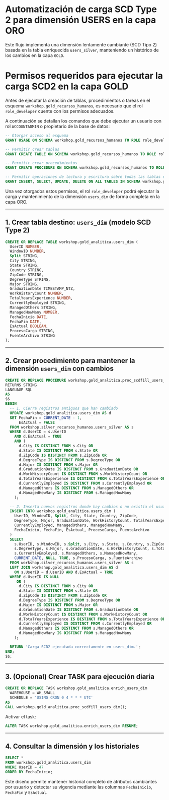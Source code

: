 
# Automatización de carga SCD Type 2 para dimensión USERS en la capa ORO

Este flujo implementa una dimensión lentamente cambiante (SCD Tipo 2) basada en la tabla enriquecida `users_silver`, manteniendo un histórico de los cambios en la capa `GOLD`.


# Permisos requeridos para ejecutar la carga SCD2 en la capa GOLD

Antes de ejecutar la creación de tablas, procedimientos o tareas en el esquema `workshop.gold_recursos_humanos`, es necesario que el rol `role_developer` cuente con los permisos adecuados.

A continuación se detallan los comandos que debe ejecutar un usuario con rol `ACCOUNTADMIN` o propietario de la base de datos:

```sql
-- Otorgar acceso al esquema
GRANT USAGE ON SCHEMA workshop.gold_recursos_humanos TO ROLE role_developer;

-- Permitir crear tablas
GRANT CREATE TABLE ON SCHEMA workshop.gold_recursos_humanos TO ROLE role_developer;

-- Permitir crear procedimientos
GRANT CREATE PROCEDURE ON SCHEMA workshop.gold_recursos_humanos TO ROLE role_developer;

-- Permitir operaciones de lectura y escritura sobre todas las tablas existentes
GRANT INSERT, SELECT, UPDATE, DELETE ON ALL TABLES IN SCHEMA workshop.gold_recursos_humanos TO ROLE role_developer;

```

Una vez otorgados estos permisos, el rol `role_developer` podrá ejecutar la carga y mantenimiento de la dimensión `users_dim` de forma completa en la capa ORO.


---

## 1. Crear tabla destino: `users_dim` (modelo SCD Type 2)

```sql
CREATE OR REPLACE TABLE workshop.gold_analitica.users_dim (
  UserID NUMBER,
  WindowID NUMBER,
  Split STRING,
  City STRING,
  State STRING,
  Country STRING,
  ZipCode STRING,
  DegreeType STRING,
  Major STRING,
  GraduationDate TIMESTAMP_NTZ,
  WorkHistoryCount NUMBER,
  TotalYearsExperience NUMBER,
  CurrentlyEmployed STRING,
  ManagedOthers STRING,
  ManagedHowMany NUMBER,
  FechaInicio DATE,
  FechaFin DATE,
  EsActual BOOLEAN,
  ProcesoCarga STRING,
  FuenteArchivo STRING
);
```

---

## 2. Crear procedimiento para mantener la dimensión `users_dim` con cambios

```sql
CREATE OR REPLACE PROCEDURE workshop.gold_analitica.proc_scdfill_users_dim()
RETURNS STRING
LANGUAGE SQL
AS
$$
BEGIN
  -- 1. Cierra registros antiguos que han cambiado
  UPDATE workshop.gold_analitica.users_dim AS d
  SET FechaFin = CURRENT_DATE - 1,
      EsActual = FALSE
  FROM workshop.silver_recursos_humanos.users_silver AS s
  WHERE d.UserID = s.UserID
    AND d.EsActual = TRUE
    AND (
      d.City IS DISTINCT FROM s.City OR
      d.State IS DISTINCT FROM s.State OR
      d.ZipCode IS DISTINCT FROM s.ZipCode OR
      d.DegreeType IS DISTINCT FROM s.DegreeType OR
      d.Major IS DISTINCT FROM s.Major OR
      d.GraduationDate IS DISTINCT FROM s.GraduationDate OR
      d.WorkHistoryCount IS DISTINCT FROM s.WorkHistoryCount OR
      d.TotalYearsExperience IS DISTINCT FROM s.TotalYearsExperience OR
      d.CurrentlyEmployed IS DISTINCT FROM s.CurrentlyEmployed OR
      d.ManagedOthers IS DISTINCT FROM s.ManagedOthers OR
      d.ManagedHowMany IS DISTINCT FROM s.ManagedHowMany
    );

  -- 2. Inserta nuevos registros donde hay cambios o no existía el usuario
  INSERT INTO workshop.gold_analitica.users_dim (
    UserID, WindowID, Split, City, State, Country, ZipCode,
    DegreeType, Major, GraduationDate, WorkHistoryCount, TotalYearsExperience,
    CurrentlyEmployed, ManagedOthers, ManagedHowMany,
    FechaInicio, FechaFin, EsActual, ProcesoCarga, FuenteArchivo
  )
  SELECT
    s.UserID, s.WindowID, s.Split, s.City, s.State, s.Country, s.ZipCode,
    s.DegreeType, s.Major, s.GraduationDate, s.WorkHistoryCount, s.TotalYearsExperience,
    s.CurrentlyEmployed, s.ManagedOthers, s.ManagedHowMany,
    CURRENT_DATE, NULL, TRUE, s.ProcesoCarga, s.FuenteArchivo
  FROM workshop.silver_recursos_humanos.users_silver AS s
  LEFT JOIN workshop.gold_analitica.users_dim AS d
    ON s.UserID = d.UserID AND d.EsActual = TRUE
  WHERE d.UserID IS NULL
     OR (
      d.City IS DISTINCT FROM s.City OR
      d.State IS DISTINCT FROM s.State OR
      d.ZipCode IS DISTINCT FROM s.ZipCode OR
      d.DegreeType IS DISTINCT FROM s.DegreeType OR
      d.Major IS DISTINCT FROM s.Major OR
      d.GraduationDate IS DISTINCT FROM s.GraduationDate OR
      d.WorkHistoryCount IS DISTINCT FROM s.WorkHistoryCount OR
      d.TotalYearsExperience IS DISTINCT FROM s.TotalYearsExperience OR
      d.CurrentlyEmployed IS DISTINCT FROM s.CurrentlyEmployed OR
      d.ManagedOthers IS DISTINCT FROM s.ManagedOthers OR
      d.ManagedHowMany IS DISTINCT FROM s.ManagedHowMany
    );

  RETURN 'Carga SCD2 ejecutada correctamente en users_dim.';
END;
$$;
```

---

## 3. (Opcional) Crear TASK para ejecución diaria

```sql
CREATE OR REPLACE TASK workshop.gold_analitica.enrich_users_dim
  WAREHOUSE = WH_SMALL
  SCHEDULE = 'USING CRON 0 4 * * * UTC'
AS
CALL workshop.gold_analitica.proc_scdfill_users_dim();
```

Activar el task:

```sql
ALTER TASK workshop.gold_analitica.enrich_users_dim RESUME;
```

---

## 4. Consultar la dimensión y los historiales

```sql
SELECT *
FROM workshop.gold_analitica.users_dim
WHERE UserID = 47
ORDER BY FechaInicio;
```

Este diseño permite mantener historial completo de atributos cambiantes por usuario y detectar su vigencia mediante las columnas `FechaInicio`, `FechaFin` y `EsActual`.
